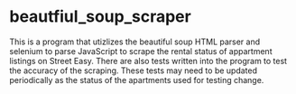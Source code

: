 # beautfiul_soup_scraper
This is a program that utizlizes the beautiful soup HTML parser and selenium to parse JavaScript to scrape the rental status
of appartment listings on Street Easy. There are also tests written into the program to test the accuracy of the scraping.
These tests may need to be updated periodically as the status of the apartments used for testing change.
